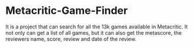 # Metacritic-Game-Finder
It is a project that can search for all the 13k games available in Metacritic. It not only can get a list of all games, but it can also get the metascore, the reviewers name, score, review and date of the review.
